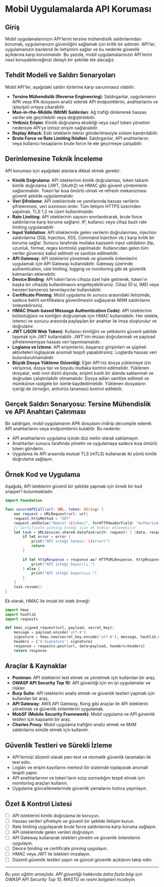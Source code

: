 # Mobil Uygulamalarda API Koruması

## Giriş
Mobil uygulamalarınızın API'lerini tersine mühendislik saldırılarından korumak, uygulamanızın güvenliğini sağlamak için kritik bir adımdır. API'ler, uygulamanızın backend ile iletişimini sağlar ve bu nedenle güvenlik açıklarına karşı korunmalıdır. Bu yazıda, mobil uygulamalarınızın API'lerini nasıl koruyabileceğinizi detaylı bir şekilde ele alacağız.

## Tehdit Modeli ve Saldırı Senaryoları
Mobil API'ler, aşağıdaki saldırı türlerine karşı savunmasız olabilir:
- **Tersine Mühendislik (Reverse Engineering)**: Saldırganlar, uygulamanın APK veya IPA dosyasını analiz ederek API endpointlerini, anahtarlarını ve işleyişini ortaya çıkarabilir.
- **Man-in-the-Middle (MitM) Saldırıları**: Ağ trafiği dinlenerek hassas veriler ele geçirilebilir veya değiştirilebilir.
- **Yetkisiz Erişim**: Kimlik doğrulama eksikliği veya zayıf token yönetimi nedeniyle API'ye izinsiz erişim sağlanabilir.
- **Replay Attack**: Eski isteklerin tekrar gönderilmesiyle sistem kandırılabilir.
- **Brute Force ve Rate Limiting İhlalleri**: Saldırganlar, API anahtarlarını veya kullanıcı hesaplarını brute force ile ele geçirmeye çalışabilir.

## Derinlemesine Teknik İnceleme
API koruması için aşağıdaki alanlara dikkat etmek gerekir:
- **Kimlik Doğrulama**: API isteklerinin kimlik doğrulaması, token tabanlı kimlik doğrulama (JWT, OAuth2) ve HMAC gibi güvenli yöntemlerle sağlanmalıdır. Token'lar kısa ömürlü olmalı ve refresh mekanizması güvenli şekilde uygulanmalıdır.
- **Veri Şifreleme**: API isteklerinde ve yanıtlarında hassas verilerin şifrelenmesi, veri sızıntısını önler. Tüm iletişim HTTPS üzerinden yapılmalı, TLS 1.2 ve üzeri kullanılmalıdır.
- **Rate Limiting**: API isteklerinin sayısını sınırlandırarak, brute force saldırılarına karşı koruma sağlanır. IP, kullanıcı veya cihaz bazlı rate limiting uygulanabilir.
- **Input Validation**: API isteklerinde gelen verilerin doğrulanması, injection saldırılarına (SQL Injection, XSS, Command Injection vb.) karşı kritik bir koruma sağlar. Sunucu tarafında mutlaka kapsamlı input validation (tip, uzunluk, format, regex kontrolü) yapılmalıdır. Kullanıcıdan gelen tüm veriler güvensiz kabul edilmeli ve sanitize edilmelidir.
- **API Gateway**: API isteklerini yönetmek ve güvenlik önlemlerini uygulamak için API Gateway kullanılabilir. Gateway üzerinde authentication, rate limiting, logging ve monitoring gibi ek güvenlik katmanları eklenebilir.
- **Device Binding**: API token'larını cihaza özel hale getirerek, token'ın başka bir cihazda kullanılmasını engelleyebilirsiniz. Cihaz ID'si, IMEI veya benzeri benzersiz tanımlayıcılar kullanılabilir.
- **Certificate Pinning**: Mobil uygulama ile sunucu arasındaki iletişimde, sadece belirli sertifikalara güvenilmesini sağlayarak MitM saldırılarını önleyebilirsiniz.
- **HMAC (Hash-based Message Authentication Code)**: API isteklerinin bütünlüğünü ve kimliğini doğrulamak için HMAC kullanılabilir. Her istekte, istemci ve sunucu arasında paylaşılan bir anahtar ile imza oluşturulur ve doğrulanır.
- **JWT (JSON Web Token)**: Kullanıcı kimliğini ve yetkilerini güvenli şekilde taşımak için JWT kullanılabilir. JWT'nin imzası doğrulanmalı ve payload şifrelenmemişse hassas veri taşınmamalıdır.
- **Loglama ve İzleme**: API erişimlerini, başarısız girişimleri ve şüpheli aktiviteleri loglayarak anomali tespiti yapabilirsiniz. Loglarda hassas veri bulundurulmamalıdır.
- **Büyük Dosya Yükleme Güvenliği**: Eğer API'niz dosya yüklemeye izin veriyorsa, dosya tipi ve boyutu mutlaka kontrol edilmelidir. Yüklenen dosyalar, web root dizini dışında, erişimi kısıtlı bir alanda saklanmalı ve doğrudan çalıştırılabilir olmamalıdır. Dosya adları sanitize edilmeli ve mümkünse rastgele bir isimle kaydedilmelidir. Yüklenen dosyaların içeriği de (örneğin, antivirüs taraması) kontrol edilebilir.

## Gerçek Saldırı Senaryosu: Tersine Mühendislik ve API Anahtarı Çalınması
Bir saldırgan, mobil uygulamanın APK dosyasını indirip decompile ederek API anahtarlarını veya endpointlerini bulabilir. Bu nedenle:
- API anahtarlarını uygulama içinde düz metin olarak saklamayın.
- Anahtarları sunucu tarafında yönetin ve uygulamaya sadece kısa ömürlü token gönderin.
- Uygulama ile API arasında mutual TLS (mTLS) kullanarak iki yönlü kimlik doğrulama sağlayın.

## Örnek Kod ve Uygulama
Aşağıda, API isteklerini güvenli bir şekilde yapmak için örnek bir kod snippet'i bulunmaktadır:

```swift
import Foundation

func secureAPICall(url: URL, token: String) {
    var request = URLRequest(url: url)
    request.httpMethod = "GET"
    request.addValue("Bearer \(token)", forHTTPHeaderField: "Authorization")
    // Certificate pinning örneği için ek kodlar eklenebilir
    let task = URLSession.shared.dataTask(with: request) { (data, response, error) in
        if let error = error {
            print("API isteği hatası: \(error)")
            return
        }
        
        if let httpResponse = response as? HTTPURLResponse, httpResponse.statusCode == 200 {
            print("API isteği başarılı.")
        } else {
            print("API isteği başarısız.")
        }
    }
    task.resume()
}
```

Ek olarak, HMAC ile imzalı bir istek örneği:

```python
import hmac
import hashlib
import requests

def hmac_signed_request(url, payload, secret_key):
    message = payload.encode('utf-8')
    signature = hmac.new(secret_key.encode('utf-8'), message, hashlib.sha256).hexdigest()
    headers = {'X-Signature': signature}
    response = requests.post(url, data=payload, headers=headers)
    return response
```

## Araçlar & Kaynaklar
- **Postman**: API isteklerini test etmek ve yönetmek için kullanılan bir araç.
- **OWASP API Security Top 10**: API güvenliği için en iyi uygulamalar ve riskler.
- **Burp Suite**: API isteklerini analiz etmek ve güvenlik testleri yapmak için kullanılan bir araç.
- **API Gateway**: AWS API Gateway, Kong gibi araçlar ile API isteklerini yönetmek ve güvenlik önlemlerini uygulamak.
- **MobSF (Mobile Security Framework)**: Mobil uygulama ve API güvenlik testleri için kapsamlı bir araç.
- **Charles Proxy**: Mobil uygulama trafiğini analiz etmek ve MitM saldırılarını simüle etmek için kullanılır.

## Güvenlik Testleri ve Sürekli İzleme
- API'lerinizi düzenli olarak pen-test ve otomatik güvenlik taramaları ile test edin.
- Logları ve erişim kayıtlarını merkezi bir sistemde toplayarak anomali tespiti yapın.
- API anahtarlarının ve token'ların sızıp sızmadığını tespit etmek için monitoring araçları kullanın.
- Uygulama güncellemelerinde güvenlik yamalarını hızlıca yayınlayın.

## Özet & Kontrol Listesi
- [ ] API isteklerini kimlik doğrulama ile koruyun.
- [ ] Hassas verileri şifreleyin ve güvenli bir şekilde iletişim kurun.
- [ ] Rate limiting uygulayarak brute force saldırılarına karşı koruma sağlayın.
- [ ] API isteklerinde gelen verileri doğrulayın.
- [ ] API Gateway kullanarak istekleri yönetin ve güvenlik önlemlerini uygulayın.
- [ ] Device binding ve certificate pinning uygulayın.
- [ ] HMAC veya JWT ile istekleri imzalayın.
- [ ] Düzenli güvenlik testleri yapın ve güncel güvenlik açıklarını takip edin.

---

*Bu yazı eğitim amaçlıdır. API güvenliği hakkında daha fazla bilgi için OWASP API Security Top 10, MASTG ve resmi belgeleri inceleyin.* 